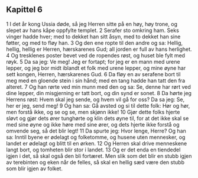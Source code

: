 ## Kapittel 6

1 I det år kong Ussia døde, så jeg Herren sitte på en høy, høy trone, og slepet av hans kåpe oppfylte templet.
2 Serafer sto omkring ham. Seks vinger hadde hver; med to dekket han sitt åsyn, med to dekket han sine føtter, og med to fløy han.
3 Og den ene ropte til den andre og sa: Hellig, hellig, hellig er Herren, hærskarenes Gud; all jorden er full av hans herlighet.
4 Og tresklenes poster bevet ved de ropendes røst, og huset ble fylt med røyk.
5 Da sa jeg: Ve meg! Jeg er fortapt; for jeg er en mann med urene lepper, og jeg bor midt iblandt et folk med urene lepper, og mine øyne har sett kongen, Herren, hærskarenes Gud.
6 Da fløy en av serafene bort til meg med en gloende stein i sin hånd; med en tang hadde han tatt den fra alteret.
7 Og han rørte ved min munn med den og sa: Se, denne har rørt ved dine lepper, din misgjerning er tatt bort, og din synd er sonet.
8 Da hørte jeg Herrens røst: Hvem skal jeg sende, og hvem vil gå for oss? Da sa jeg: Se, her er jeg, send meg!
9 Og han sa: Gå avsted og si til dette folk: Hør og hør, men forstå ikke, og se og se, men skjønn ikke!
10 Gjør dette folks hjerte sløvt og gjør dets ører tunghørte og klin dets øyne til, for at det ikke skal se med sine øyne og ikke høre med sine ører, og dets hjerte ikke forstå og omvende seg, så det blir legt!
11 Da spurte jeg: Hvor lenge, Herre? Og han sa: Inntil byene er ødelagt og folketomme, og husene uten mennesker, og landet er ødelagt og blitt til en ørken.
12 Og Herren skal drive menneskene langt bort, og tomheten blir stor i landet.
13 Og er det enda en tiendedel igjen i det, så skal også den bli fortæret. Men slik som det blir en stubb igjen av terebinten og eken når de felles, så skal en hellig sæd være den stubb som blir igjen av folket.
